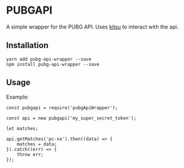 # PUBGAPI

A simple wrapper for the PUBG API. Uses [kitsu](https://github.com/wopian/kitsu) to interact with the api.

## Installation
```
yarn add pubg-api-wrapper --save
npm install pubg-api-wrapper --save
```

## Usage

Example:

```
const pubgapi = require('pubgApiWrapper');

const api = new pubgapi('my_super_secret_token');

let matches;

api.getMatches('pc-na').then((data) => {
    matches = data;
}).catch((err) => {
    throw err;
});

```